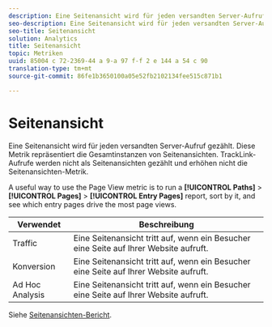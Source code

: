 ```yaml
---
description: Eine Seitenansicht wird für jeden versandten Server-Aufruf gezählt. Diese Metrik repräsentiert die Gesamtinstanzen von Seitenansichten. TrackLink-Aufrufe werden nicht als Seitenansichten gezählt und erhöhen nicht die Seitenansichten-Metrik.
seo-description: Eine Seitenansicht wird für jeden versandten Server-Aufruf gezählt. Diese Metrik repräsentiert die Gesamtinstanzen von Seitenansichten. TrackLink-Aufrufe werden nicht als Seitenansichten gezählt und erhöhen nicht die Seitenansichten-Metrik.
seo-title: Seitenansicht
solution: Analytics
title: Seitenansicht
topic: Metriken
uuid: 85004 c 72-2369-44 a 9-a 97 f-f 2 e 144 a 54 c 90
translation-type: tm+mt
source-git-commit: 86fe1b3650100a05e52fb2102134fee515c871b1

---
```



# Seitenansicht

Eine Seitenansicht wird für jeden versandten Server-Aufruf gezählt. Diese Metrik repräsentiert die Gesamtinstanzen von Seitenansichten. TrackLink-Aufrufe werden nicht als Seitenansichten gezählt und erhöhen nicht die Seitenansichten-Metrik.

A useful way to use the Page View metric is to run a **[!UICONTROL Paths]** &gt; **[!UICONTROL Pages]** &gt; **[!UICONTROL Entry Pages]** report, sort by it, and see which entry pages drive the most page views.

| Verwendet | Beschreibung |
|---|---|
| Traffic | Eine Seitenansicht tritt auf, wenn ein Besucher eine Seite auf Ihrer Website aufruft. |
| Konversion | Eine Seitenansicht tritt auf, wenn ein Besucher eine Seite auf Ihrer Website aufruft. |
| Ad Hoc Analysis | Eine Seitenansicht tritt auf, wenn ein Besucher eine Seite auf Ihrer Website aufruft. |

Siehe [Seitenansichten-Bericht](../../../components/c-variables/dimensionslist/reports-page-views.md#concept_332C9BDFD6C1495C8362860478B9BA33).

